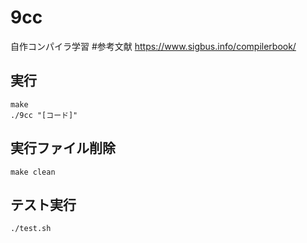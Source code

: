 # 9cc
自作コンパイラ学習
#参考文献
https://www.sigbus.info/compilerbook/

## 実行
```
make
./9cc "[コード]"
```

## 実行ファイル削除
```
make clean
```

## テスト実行
```
./test.sh
```
